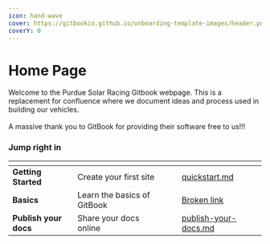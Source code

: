 ```yaml
---
icon: hand-wave
cover: https://gitbookio.github.io/onboarding-template-images/header.png
coverY: 0
---
```


# Home Page

Welcome to the Purdue Solar Racing Gitbook webpage. This is a replacement for confluence where we document ideas and process used in building our vehicles.\
\
A massive thank you to GitBook for providing their software free to us!!!

### Jump right in

<table data-view="cards"><thead><tr><th></th><th></th><th data-hidden data-card-cover data-type="files"></th><th data-hidden></th><th data-hidden data-card-target data-type="content-ref"></th></tr></thead><tbody><tr><td><strong>Getting Started</strong></td><td>Create your first site</td><td></td><td></td><td><a href="page-creation-examples/quickstart.md">quickstart.md</a></td></tr><tr><td><strong>Basics</strong></td><td>Learn the basics of GitBook</td><td></td><td></td><td><a href="broken-reference">Broken link</a></td></tr><tr><td><strong>Publish your docs</strong></td><td>Share your docs online</td><td></td><td></td><td><a href="page-creation-examples/publish-your-docs.md">publish-your-docs.md</a></td></tr></tbody></table>
